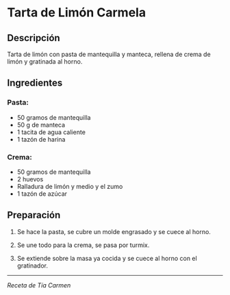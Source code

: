 # Tarta de Limón Carmela

## Descripción
Tarta de limón con pasta de mantequilla y manteca, rellena de crema de limón y gratinada al horno.

## Ingredientes

### Pasta:
- 50 gramos de mantequilla
- 50 g de manteca
- 1 tacita de agua caliente
- 1 tazón de harina

### Crema:
- 50 gramos de mantequilla
- 2 huevos
- Ralladura de limón y medio y el zumo
- 1 tazón de azúcar

## Preparación

1. Se hace la pasta, se cubre un molde engrasado y se cuece al horno.

2. Se une todo para la crema, se pasa por turmix.

3. Se extiende sobre la masa ya cocida y se cuece al horno con el gratinador.

---
*Receta de Tía Carmen*